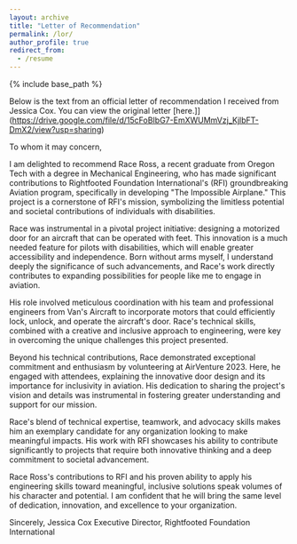 ```yaml
---
layout: archive
title: "Letter of Recommendation"
permalink: /lor/
author_profile: true
redirect_from:
  - /resume
---
```


{% include base_path %}

Below is the text from an official letter of recommendation I received from Jessica Cox. You can view the original letter [here.]](https://drive.google.com/file/d/15cFoBIbG7-EmXWUMmVzj_KjlbFT-DmX2/view?usp=sharing)

To whom it may concern,

I am delighted to recommend Race Ross, a recent graduate from Oregon Tech with a
degree in Mechanical Engineering, who has made significant contributions to
Rightfooted Foundation International's (RFI) groundbreaking Aviation program,
specifically in developing "The Impossible Airplane." This project is a cornerstone of
RFI's mission, symbolizing the limitless potential and societal contributions of
individuals with disabilities.

Race was instrumental in a pivotal project initiative: designing a motorized door for an
aircraft that can be operated with feet. This innovation is a much needed feature for
pilots with disabilities, which will enable greater accessibility and independence. Born
without arms myself, I understand deeply the significance of such advancements, and
Race's work directly contributes to expanding possibilities for people like me to engage
in aviation.

His role involved meticulous coordination with his team and professional engineers
from Van's Aircraft to incorporate motors that could efficiently lock, unlock, and operate
the aircraft's door. Race's technical skills, combined with a creative and inclusive
approach to engineering, were key in overcoming the unique challenges this project
presented.

Beyond his technical contributions, Race demonstrated exceptional commitment and
enthusiasm by volunteering at AirVenture 2023. Here, he engaged with attendees,
explaining the innovative door design and its importance for inclusivity in aviation. His
dedication to sharing the project's vision and details was instrumental in fostering
greater understanding and support for our mission.

Race's blend of technical expertise, teamwork, and advocacy skills makes him an
exemplary candidate for any organization looking to make meaningful impacts. His
work with RFI showcases his ability to contribute significantly to projects that require
both innovative thinking and a deep commitment to societal advancement.

Race Ross's contributions to RFI and his proven ability to apply his engineering skills
toward meaningful, inclusive solutions speak volumes of his character and potential. I
am confident that he will bring the same level of dedication, innovation, and excellence
to your organization.

Sincerely,
Jessica Cox
Executive Director, Rightfooted Foundation International